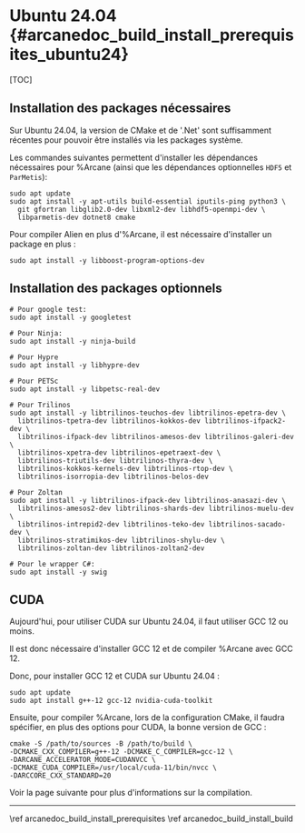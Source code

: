# Ubuntu 24.04 {#arcanedoc_build_install_prerequisites_ubuntu24}

[TOC]

## Installation des packages nécessaires

Sur Ubuntu 24.04, la version de CMake et de '.Net' sont suffisamment
récentes pour pouvoir être installés via les packages système.

Les commandes suivantes permettent d'installer les dépendances
nécessaires pour %Arcane (ainsi que les dépendances optionnelles `HDF5` et `ParMetis`):

~~~{sh}
sudo apt update
sudo apt install -y apt-utils build-essential iputils-ping python3 \
  git gfortran libglib2.0-dev libxml2-dev libhdf5-openmpi-dev \
  libparmetis-dev dotnet8 cmake
~~~

Pour compiler Alien en plus d'%Arcane, il est nécessaire d'installer un package en plus :
~~~{sh}
sudo apt install -y libboost-program-options-dev
~~~

## Installation des packages optionnels

~~~{sh}
# Pour google test:
sudo apt install -y googletest

# Pour Ninja:
sudo apt install -y ninja-build

# Pour Hypre
sudo apt install -y libhypre-dev

# Pour PETSc
sudo apt install -y libpetsc-real-dev

# Pour Trilinos
sudo apt install -y libtrilinos-teuchos-dev libtrilinos-epetra-dev \
  libtrilinos-tpetra-dev libtrilinos-kokkos-dev libtrilinos-ifpack2-dev \
  libtrilinos-ifpack-dev libtrilinos-amesos-dev libtrilinos-galeri-dev \
  libtrilinos-xpetra-dev libtrilinos-epetraext-dev \
  libtrilinos-triutils-dev libtrilinos-thyra-dev \
  libtrilinos-kokkos-kernels-dev libtrilinos-rtop-dev \
  libtrilinos-isorropia-dev libtrilinos-belos-dev

# Pour Zoltan
sudo apt install -y libtrilinos-ifpack-dev libtrilinos-anasazi-dev \
  libtrilinos-amesos2-dev libtrilinos-shards-dev libtrilinos-muelu-dev \
  libtrilinos-intrepid2-dev libtrilinos-teko-dev libtrilinos-sacado-dev \
  libtrilinos-stratimikos-dev libtrilinos-shylu-dev \
  libtrilinos-zoltan-dev libtrilinos-zoltan2-dev

# Pour le wrapper C#:
sudo apt install -y swig
~~~

## CUDA

Aujourd'hui, pour utiliser CUDA sur Ubuntu 24.04, il faut utiliser GCC 12 ou moins.

Il est donc nécessaire d'installer GCC 12 et de compiler %Arcane avec GCC 12.

Donc, pour installer GCC 12 et CUDA sur Ubuntu 24.04 :

~~~{sh}
sudo apt update
sudo apt install g++-12 gcc-12 nvidia-cuda-toolkit
~~~

Ensuite, pour compiler %Arcane, lors de la configuration CMake, il faudra spécifier,
en plus des options pour CUDA, la bonne version de GCC :

~~~{sh}
cmake -S /path/to/sources -B /path/to/build \
-DCMAKE_CXX_COMPILER=g++-12 -DCMAKE_C_COMPILER=gcc-12 \
-DARCANE_ACCELERATOR_MODE=CUDANVCC \
-DCMAKE_CUDA_COMPILER=/usr/local/cuda-11/bin/nvcc \
-DARCCORE_CXX_STANDARD=20
~~~

Voir la page suivante pour plus d'informations sur la compilation.



____

<div class="section_buttons">
<span class="back_section_button">
\ref arcanedoc_build_install_prerequisites
</span>
<span class="next_section_button">
\ref arcanedoc_build_install_build
</span>
</div>
